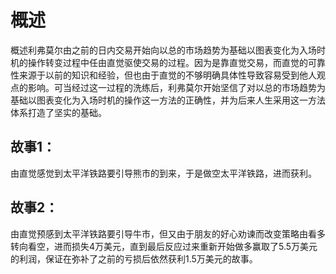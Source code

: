 # 概述
概述利弗莫尔由之前的日内交易开始向以总的市场趋势为基础以图表变化为入场时机的操作转变过程中任由直觉驱使交易的过程。因为是靠直觉交易，而直觉的可靠性来源于以前的知识和经验，但也由于直觉的不够明确具体性导致容易受到他人观点的影响。可当经过这一过程的洗练后，利弗莫尔开始坚信了对以总的市场趋势为基础以图表变化为入场时机的操作这一方法的正确性，并为后来人生采用这一方法体系打造了坚实的基础。

## 故事1：
由直觉感觉到太平洋铁路要引导熊市的到来，于是做空太平洋铁路，进而获利。
## 故事2：
由直觉预感到太平洋铁路要引导牛市，但又由于朋友的好心劝谏而改变策略由看多转向看空，进而损失4万美元，直到最后反应过来重新开始做多赢取了5.5万美元的利润，保证在弥补了之前的亏损后依然获利1.5万美元的故事。
